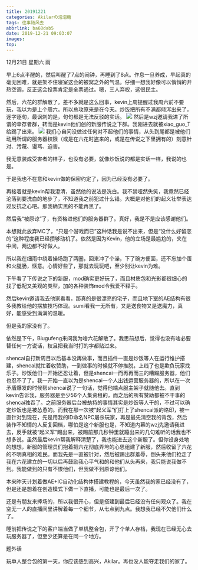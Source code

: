 ```yaml
---
title: 20191221
categories: Akilarの泡泡糖
tags: 往事随风去
abbrlink: ba68dab5
date: 2019-12-21 09:03:07
images:
top:
---
```


12月21日 星期六 雨

早上6点半醒的，然后叫醒了7点的闹钟，再睡到了8点。作息一旦养成，早起真的毫无困难，就是架不住寝室这会的被窝之外的气温。仔细一想我好像可以悄悄的开热空调，反正这会投票肯定是全票通过。嗯，三人弃权，这很民主。

然后，六花的群解散了。差不多就是这么回事，kevin上周提醒过我周六前不要玩，我以为是上个周六。所以总攻原来是在今天。炒饭把所有不满都倾泻出来了，逐字逐句，最讽刺的是，句句都是无法反驳的实话。
![](http://akilar-1259097125.cos.ap-shanghai.myqcloud.com/201912/20191225091147376.png)
然后是wzj邀请我进了所谓的幸存者群，转而是kevin他们创的新服传说之下群。我刚进去就被xiao_guo_T给踢了出来。
![](http://akilar-1259097125.cos.ap-shanghai.myqcloud.com/201912/20191225091451151.png)
我扪心自问没做过任何对不起他们的事情，从头到尾都是被他们动用所谓的服务器权限（或是在六花时盗来的，或是在传说之下里拥有的）刻意针对、污蔑、谩骂、迫害。

我无意装成受害者的样子，也没有必要，就像炒饭说的都是实话一样，我说的也是。

于是我也不在意和kevin做的保密约定了，因为已经没有必要了。

再接着就是kevin帮我澄清，虽然他的说法是洗白。我不禁哑然失笑，我竟然已经沦落到要洗白的地步了，不知道我之前犯过什么错。大概是对他们的起义壮举表达过反抗之心吧。那我确实黑的不能再黑了。

然后我“被原谅”了，有资格进他们的服务器群了。真好，我是不是应该感谢他们。

本想就此放弃MC了，“只是个游戏而已”这种话我是说不出来，但是“没什么好留恋的”这种程度我已经攒够动机了。依然是因为Kevin，他的立场是最尴尬的，夹在中间，两边都不好做人。

所以我在细雨中绕着操场跑了两圈，回来冲了个澡，下了碗方便面，还不忘加个蛋和火腿肠，惬意。心情好些了，那就去玩玩吧，至少别让kevin为难。

下午看了下传说之下的新服，mod确实更好玩了，而且材质包和光影都很细心的找了低配又美观的类型，加的各种装饰mod令我爱不释手。

然后kevin邀请我去他家看看，那真的是很漂亮的宅子，而且地下室的AE结构有很多我教给他的摆放技巧体现。sumi看我一无所有，又是送食物又是送魔力，真好，能感受到满满的温暖。

但是我的家没有了。

依然是下午，Biugufeng来问我为啥六花解散了。我思前想后，觉得也没有啥必要替任何一方说话，权且把我当时打的字都贴过来。

<div class="note default"><p>shencai自打新周目以后基本没再做事，而且插件一直是炒饭等人在运行维护搭建，shencai就忙着收赞助，一到做事的时候就不停推脱，上线了也是欺负玩家找乐子。炒饭他们一开始还忍让着，但是shencai一而再再而三的糟蹋服务器，他们也忍不了了。我一开始一直以为是shencai一个人出钱运营服务器的，所以在一次矛盾爆发的时候帮shencai说了一句话，觉得他端点服主架子就随他去。直到kevin告诉我，服务器是至少56个人集资租的，而之后的所有赞助都被不干事的shencai独吞了。之前服务器后台被劫持的事情其实是炒饭等人干的，不过可以确定炒饭也是被怂恿的。而我在那一次被“起义军”们打上了shencai派的烙印，被一直针对到现在，先是用我的ID命名NPC屠杀玩家，再是最先清空我的背包，然后装作不知情的人反复回档，哪怕是这个新服也是，不知道内幕的wzj先邀请我进去，反手就被“起义军”踢出来，被踢前那几秒钟里就蹦出来的几句难听的话我也不想多说。虽然最后kevin帮我解释清楚了，我也能进去这个新服了。但你设身处地的想想，新服的管理员们抱着把六花彻底弄垮的心思组建了新服，然后收留了六花的不明真相的难民。而我先是一直被针对，然后被踢出群羞辱，倒头来他们抢走了我在六花建立的一切以后再鼓励我心平气和的和他们从头再来，我只能说我做不到。我能做到的只有不恨他们，但我做不到原谅他们。</p></div>

本来昨天计划着做AE+IC自动化结构体搭建教程的，今天虽然我的家已经没有了，但是还是想着在创造模式下做一下直播，可能也是最后一次了。

还是有朋友来捧场的，所以我很开心，但是搭建到最后已经没有任何观众了。我在空无一人的直播间里讲解着每一个细节，从七点到九点。我想我已经不欠他们什么了。

睡前把传说之下的客户端当做了单机整合包，开了个单人存档，我现在已经无心去玩服务器了，但至少还算是在同一个地方。

题外话

玩单人整合包的第一天，你应该感到高兴，Akilar。再也没人能夺走我们的家了。






